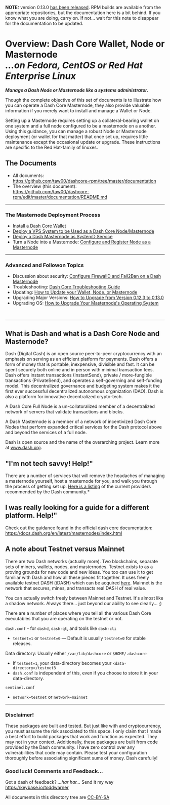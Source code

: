 **NOTE:** version 0.13.0 [has been
released](https://blog.dash.org/dash-core-v0-13-on-mainnet-dc9609b0f6f9). RPM
builds are available from the appropriate repositories, but the documentation
here is a bit behind. If you know what you are doing, carry on. If not... wait
for this note to disappear for the documentation to be updated.

# Overview: Dash Core Wallet, Node or Masternode<br />_...on Fedora, CentOS or Red Hat Enterprise Linux_

***Manage a Dash Node or Masternode like a systems administrator.***

Though the complete objective of this set of documents is to illustrate how you can operate a Dash Core Masternode, they also provide valuable information if
you merely want to install and manage a Wallet or Node.

Setting up a Masternode requires setting up a collateral-bearing wallet on one
system and a full node configured to be a masternode on a another. Using this
guidance, you can manage a robust Node or Masternode deployment (or wallet for
that matter) that once set up, requires little maintenance except the occasional
update or upgrade. These instructions are specific to the Red Hat-family of
linuxes.


## The Documents

- All documents:<br /><https://github.com/taw00/dashcore-rpm/tree/master/documentation>
- The overview (this document):<br /><https://github.com/taw00/dashcore-rpm/edit/master/documentation/README.md>

---

### The Masternode Deployment Process

- [Install a Dash Core Wallet](https://github.com/taw00/dashcore-rpm/blob/master/documentation/howto.dashcore-wallet-setup.gui.md)
- [Deploy a VPS System to be Used as a Dash Core Node/Masternode](https://github.com/taw00/dashcore-rpm/blob/master/documentation/howto.deploy-and-configure-operating-system.md)
- [Deploy a Dash Masternode as SystemD Service](https://github.com/taw00/dashcore-rpm/blob/master/documentation/howto.dashcore-node-setup.systemd.md)
- Turn a Node into a Masternode: [Configure and Register Node as a Masternode](https://github.com/taw00/dashcore-rpm/blob/master/documentation/howto.dashcore-masternode-registration.md)

<!---
- Advanced topics:
  - Configure alert emails for Dash Core Node starts and stops
  - Switch on debug-mode for Dash Core Sentinel
-->
---

### Advanced and Followon Topics

- Discussion about security: [Configure FirewallD and Fail2Ban on a Dash Masternode](https://github.com/taw00/dashcore-rpm/blob/master/documentation/howto.dashcore-node-security.md)
- Troubleshooting: [Dash Core Troubleshooting Guide](https://github.com/taw00/dashcore-rpm/blob/master/documentation/howto.dashcore-troubleshooting.md)
- Updating: [How to Update your Wallet, Node, or Masternode](https://github.com/taw00/dashcore-rpm/blob/master/documentation/howto.update-a-wallet-node-or-masternode.md)
- Upgrading Major Versions: [How to Upgrade from Version 0.12.3 to 0.13.0](https://github.com/taw00/dashcore-rpm/blob/master/documentation/testing/howto.dashcore-upgrade-from-0.12.3-to-0.13.0.md)
- Upgrading OS: [How to Upgrade Your Masternode's Operating System](https://github.com/taw00/dashcore-rpm/blob/master/documentation/howto.upgrade-the-operating-system.md)


&nbsp;

---

## What is Dash and what is a Dash Core Node and Masternode?

Dash (Digital Cash) is an open source peer-to-peer cryptocurrency with an
emphasis on serving as an efficient platform for payments. Dash offers a form of
money that is portable, inexpensive, divisible and fast. It can be spent
securely both online and in person with minimal transaction fees. Dash offers
instant transactions (InstantSend), private / more-fungible transactions
(PrivateSend), and operates a self-governing and self-funding model. This
decentralized governance and budgeting system makes it the first ever successful
decentralized autonomous organization (DAO). Dash is also a platform for
innovative decentralized crypto-tech.

A Dash Core Full Node is a un-collatoralized member of a decentralized network
of servers that validate transactions and blocks.

A Dash Masternode is a member of a network of incentivized Dash Core Nodes that
perform expanded critical services for the Dash protocol above and beyond the
services of a full node.

Dash is open source and the name of the overarching project. Learn more
at www.dash.org.


## "I'm not tech savvy! Help!"

There are a number of services that will remove the headaches of managing a  masternode yourself, host a masternode for you, and walk you through the process of  getting set up. [Here is a listing](https://docs.dash.org/en/latest/masternodes/hosting.html) of the current providers recommended by the Dash community.*

## I was really looking for a guide for a different platform. Help!"    

Check out the guidance found in the official dash core documentation: <https://docs.dash.org/en/latest/masternodes/index.html>


## A note about Testnet versus Mainnet

There are two Dash networks (actually more). Two blockchains, separate sets of
miners, wallets, nodes, and masternodes. Testnet exists to as a proving grounds
for new code and new ideas. You too can use it to get familiar with Dash and how
all these pieces fit together. It uses freely available testnet DASH (tDASH)
which can be acquired
[here](https://docs.dash.org/en/stable/developers/testnet.html#faucets). Mainnet
is the network that secures, mines, and transacts real DASH of real value.

You can actually switch freely between Mainnet and Testnet. It's almost like a
shadow network. Always there... just beyond our ability to see clearly... ;)

There are a number of places where you tell all the various Dash Core
executables that you are operating on the testnet or not.

`dash.conf` - for `dashd`, `dash-qt`, and tools like `dash-cli`

* `testnet=1` or `testnet=0` &mdash; Default is usually `testnet=0` for stable releases.

Data directory: Usually either `/var/lib/dashcore` or `$HOME/.dashcore`

* If `testnet=1`, your data-directory becomes your `<data-directory>/testnet3`
* `dash.conf` is independent of this, even if you choose to store it in your data-directory.

`sentinel.conf`

* `network=testnet` or `network=mainnet`

---

### Disclaimer!

These packages are built and tested. But just like with and cryptocurrency, you
must assume the risk associated to this space. I only claim that I made a best
effort to build packages that work and function as expected. They may not in
your context. Additionally, these packages are built from code provided by the
Dash community. I have zero control over any vulnerabilities that code may
contain. Please test your configuration thoroughly before associating
significant sums of money. Dash carefully!


### Good luck! Comments and Feedback...

Got a dash of feedback? *...har har...* Send it my way <https://keybase.io/toddwarner>    

All documents in this directory tree are
[CC-BY-SA](https://github.com/taw00/dashcore-rpm/blob/master/documentation/LICENSE.cc-by-sa.md)
